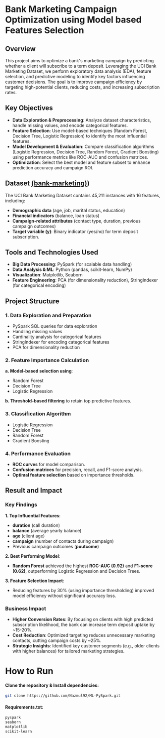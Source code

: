 # Bank Marketing Campaign Optimization using Model based Features Selection
## Overview
This project aims to optimize a bank's marketing campaign by predicting whether a client will subscribe to a term deposit. Leveraging the UCI Bank Marketing Dataset, we perform exploratory data analysis (EDA), feature selection, and predictive modeling to identify key factors influencing customer decisions. The goal is to improve campaign efficiency by targeting high-potential clients, reducing costs, and increasing subscription rates.
## Key Objectives
- **Data Exploration & Preprocessing**: Analyze dataset characteristics, handle missing values, and encode categorical features.
- **Feature Selection**: Use model-based techniques (Random Forest, Decision Tree, Logistic Regression) to identify the most influential features.
- **Model Development & Evaluation**: Compare classification algorithms (Logistic Regression, Decision Tree, Random Forest, Gradient Boosting) using performance metrics like ROC-AUC and confusion matrices.
- **Optimization**: Select the best model and feature subset to enhance prediction accuracy and campaign ROI.
## Dataset [(bank-marketing)](https://archive.ics.uci.edu/dataset/222/bank+marketing))
The UCI Bank Marketing Dataset contains 45,211 instances with 16 features, including:
- **Demographic data** (age, job, marital status, education)
- **Financial indicators** (balance, loan status)
- **Campaign-related attributes** (contact type, duration, previous campaign outcomes)
- **Target variable (y)**: Binary indicator (yes/no) for term deposit subscription.
## Tools and Technologies Used
- **Big Data Processing**: PySpark (for scalable data handling)
- **Data Analysis & ML**: Python (pandas, scikit-learn, NumPy)
- **Visualization**: Matplotlib, Seaborn
- **Feature Engineering**: PCA (for dimensionality reduction), StringIndexer (for categorical encoding)
## Project Structure
### 1. Data Exploration and Preparation
- PySpark SQL queries for data exploration
- Handling missing values
- Cardinality analysis for categorical features
- StringIndexer for encoding categorical features
- PCA for dimensionality reduction
### 2. Feature Importance Calculation
**a. Model-based selection using**:
- Random Forest
- Decision Tree
- Logistic Regression

**b. Threshold-based filtering** to retain top predictive features.
### 3. Classification Algorithm
- Logistic Regression
- Decision Tree
- Random Forest
- Gradient Boosting
### 4. Performance Evaluation
- **ROC curves** for model comparison.
- **Confusion matrices** for precision, recall, and F1-score analysis.
- **Optimal feature selection** based on importance thresholds.

## Result and Impact
### Key Findings
**1. Top Influential Features**:

- **duration** (call duration)
- **balance** (average yearly balance)
- **age** (client age)
- **campaign** (number of contacts during campaign)
- Previous campaign outcomes (**poutcome**)

**2. Best Performing Model**:

- **Random Forest** achieved the highest **ROC-AUC (0.92)** and **F1-score (0.62)**, outperforming Logistic Regression and Decision Trees.

**3. Feature Selection Impact**:

- Reducing features by 30% (using importance thresholding) improved model efficiency without significant accuracy loss.

### Business Impact
- **Higher Conversion Rates**: By focusing on clients with high predicted subscription likelihood, the bank can increase term deposit uptake by ~15-20%.
- **Cost Reduction**: Optimized targeting reduces unnecessary marketing contacts, cutting campaign costs by ~25%.
- **Strategic Insights**: Identified key customer segments (e.g., older clients with higher balances) for tailored marketing strategies.

# How to Run
####  Clone the repository & Install dependencies:
```bash
git clone https://github.com/Nazmul92/ML-PySpark.git
```
#### Requirements.txt:
```bash
pyspark
seaborn
matplotlib
scikit-learn
```
